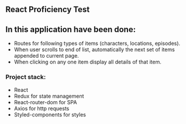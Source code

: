 ## React Proficiency Test

## In this application have been done:

- Routes for following types of items (characters, locations, episodes).
- When user scrolls to end of list, automatically the next set of items appended to current page.
- When clicking on any one item display all details of that item.

### Project stack:

- React
- Redux for state management
- React-router-dom for SPA
- Axios for http requests
- Styled-components for styles
